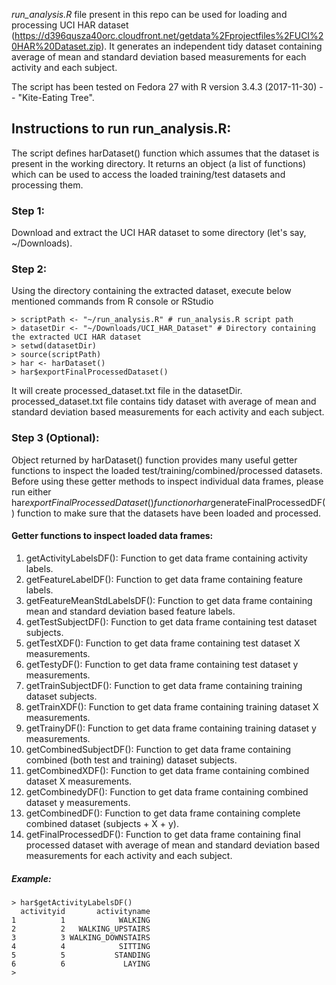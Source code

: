 _run_analysis.R_ file present in this repo can be used for loading and processing UCI HAR dataset (https://d396qusza40orc.cloudfront.net/getdata%2Fprojectfiles%2FUCI%20HAR%20Dataset.zip). It generates an independent tidy dataset containing average of mean and standard deviation based measurements for each activity and each subject.

The script has been tested on Fedora 27 with R version 3.4.3 (2017-11-30) -- "Kite-Eating Tree".

## Instructions to run run_analysis.R:
The script defines harDataset() function which assumes that the dataset is present in the working directory. It returns an object (a list of functions) which can be used to access the loaded training/test datasets and processing them.

### Step 1: 
Download and extract the UCI HAR dataset to some directory (let's say, ~/Downloads).

### Step 2: 
Using the directory containing the extracted dataset, execute below mentioned commands from R console or RStudio
```
> scriptPath <- "~/run_analysis.R" # run_analysis.R script path
> datasetDir <- "~/Downloads/UCI_HAR_Dataset" # Directory containing the extracted UCI HAR dataset
> setwd(datasetDir)
> source(scriptPath)
> har <- harDataset()
> har$exportFinalProcessedDataset()
```
It will create processed_dataset.txt file in the datasetDir. processed_dataset.txt file contains tidy dataset with average of mean and standard deviation based measurements for each activity and each subject.

### Step 3 (Optional): 
Object returned by harDataset() function provides many useful getter functions to inspect the loaded test/training/combined/processed datasets. Before using these getter methods to inspect individual data frames, please run either har$exportFinalProcessedDataset() function or har$generateFinalProcessedDF() function to make sure that the datasets have been loaded and processed.

#### Getter functions to inspect loaded data frames:
1.  getActivityLabelsDF(): Function to get data frame containing activity labels.
2.  getFeatureLabelDF(): Function to get data frame containing feature labels.
3.  getFeatureMeanStdLabelsDF(): Function to get data frame containing mean and standard deviation based feature labels.
4.  getTestSubjectDF(): Function to get data frame containing test dataset subjects.
5.  getTestXDF(): Function to get data frame containing test dataset X measurements.
6.  getTestyDF(): Function to get data frame containing test dataset y  measurements.
7.  getTrainSubjectDF(): Function to get data frame containing training dataset subjects.
8.  getTrainXDF(): Function to get data frame containing training dataset X measurements.
9.  getTrainyDF(): Function to get data frame containing training dataset y measurements.
10. getCombinedSubjectDF(): Function to get data frame containing combined (both test and training) dataset subjects.
11. getCombinedXDF(): Function to get data frame containing combined dataset X measurements.
12. getCombinedyDF(): Function to get data frame containing combined dataset y measurements.
13. getCombinedDF(): Function to get data frame containing complete combined dataset (subjects + X + y).
14. getFinalProcessedDF(): Function to get data frame containing final processed dataset with average of mean and standard deviation based measurements for each activity and each subject.

##### Example:
```
> har$getActivityLabelsDF()
  activityid       activityname
1          1            WALKING
2          2   WALKING_UPSTAIRS
3          3 WALKING_DOWNSTAIRS
4          4            SITTING
5          5           STANDING
6          6             LAYING
> 
```
